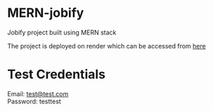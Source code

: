 # MERN-jobify
Jobify project built using MERN stack

The project is deployed on render which can be accessed from [here](https://mern-jobify-ab45.onrender.com)

# Test Credentials
Email: test@test.com  
Password: testtest
